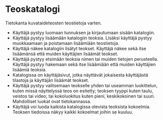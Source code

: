 # Teoskatalogi
Tietokanta kuvataideteosten teostietoja varten.

* Käyttäjä pystyy luomaan tunnuksen ja kirjautumaan sisään katalogiin.
* Käyttäjä pystyy lisäämään katalogiin teoksia. Lisäksi käyttäjä pystyy muokkaamaan ja poistamaan lisäämiään teostietoja.
* Käyttäjä näkee katalogiin lisätyt teokset. Käyttäjä näkee sekä itse lisäämänsä että muiden käyttäjien lisäämät teokset.
* Käyttäjä pystyy etsimään teoksia nimen tai muiden tietojen perusteella. Käyttäjä pystyy hakemaan sekä itse lisäämiään että muiden käyttäjien lisäämiä teoksia.
* Katalogissa on käyttäjäsivut, jotka näyttävät jokaisesta käyttäjästä tilastoja ja käyttäjän lisäämät teokset.
* Käyttäjä pystyy valitsemaan teokselle yhden tai useamman luokittelun, kuten missä näyttelyssä teos on esitetty; teoksen tyyppi kuten taulu, veistos tai video; tai kokoluokitus kuten pieni, keskikokoinen tai suuri. Mahdolliset luokat ovat tietokannassa.
* Käyttäjä voi luoda kaikista katalogissa olevista teoksista kokoelmia. Teoksen tiedoissa näkyy kaikki kokoelmat joihin se kuuluu.
